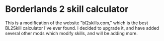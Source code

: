 # Borderlands 2 skill calculator

This is a modification of the website "bl2skills.com," which is the best BL2Skill calculator I've ever found. 
I decided to upgrade it, and have added several other mods which modify skills, and will be adding more. 